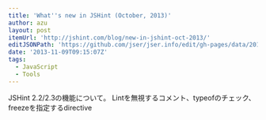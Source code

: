 ```yaml
---
title: 'What''s new in JSHint (October, 2013)'
author: azu
layout: post
itemUrl: 'http://jshint.com/blog/new-in-jshint-oct-2013/'
editJSONPath: 'https://github.com/jser/jser.info/edit/gh-pages/data/2013/11/index.json'
date: '2013-11-09T09:15:07Z'
tags:
  - JavaScript
  - Tools
---
```

JSHint 2.2/2.3の機能について。
Lintを無視するコメント、typeofのチェック、freezeを指定するdirective
